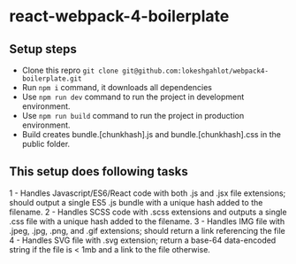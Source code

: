 # react-webpack-4-boilerplate

## Setup steps
- Clone this repro `git clone git@github.com:lokeshgahlot/webpack4-boilerplate.git`
- Run `npm i` command, it downloads all dependencies 
- Use `npm run dev` command to run the project in development environment.
- Use `npm run build` command to run the project in production environment.
- Build creates bundle.[chunkhash].js and bundle.[chunkhash].css in the public folder.

## This setup does following tasks
1 - Handles Javascript/ES6/React code with both .js and .jsx file extensions; should output a single ES5 .js bundle with a unique hash added to the filename.
2 - Handles SCSS code with .scss extensions and outputs a single .css file with a unique hash added to the filename.
3 - Handles IMG file with .jpeg, .jpg, .png, and .gif extensions; should return a link referencing the file
4 - Handles SVG file with .svg extension; return a base-64 data-encoded string if the file is < 1mb and a link to the file otherwise.